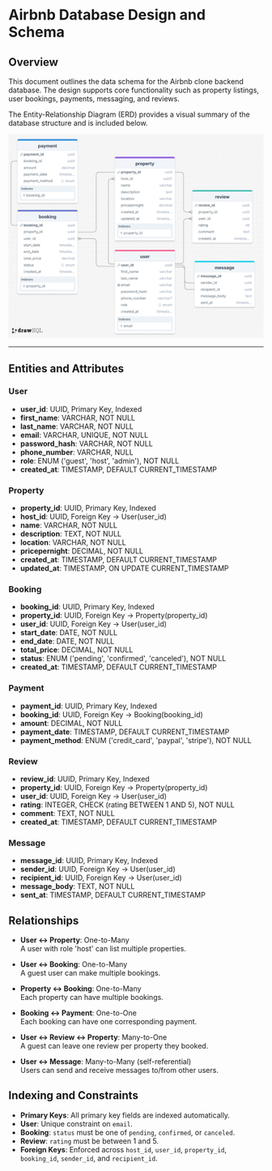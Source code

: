 # Airbnb Database Design and Schema

## Overview

This document outlines the data schema for the Airbnb clone backend database. The design supports core functionality such as property listings, user bookings, 
payments, messaging, and reviews.

The Entity-Relationship Diagram (ERD) provides a visual summary of the database structure and is included below.

![Airbnb Database ERD](./airbnb-db.png)

---

## Entities and Attributes

### User
- **user_id**: UUID, Primary Key, Indexed
- **first_name**: VARCHAR, NOT NULL
- **last_name**: VARCHAR, NOT NULL
- **email**: VARCHAR, UNIQUE, NOT NULL
- **password_hash**: VARCHAR, NOT NULL
- **phone_number**: VARCHAR, NULL
- **role**: ENUM ('guest', 'host', 'admin'), NOT NULL
- **created_at**: TIMESTAMP, DEFAULT CURRENT_TIMESTAMP

### Property
- **property_id**: UUID, Primary Key, Indexed
- **host_id**: UUID, Foreign Key → User(user_id)
- **name**: VARCHAR, NOT NULL
- **description**: TEXT, NOT NULL
- **location**: VARCHAR, NOT NULL
- **pricepernight**: DECIMAL, NOT NULL
- **created_at**: TIMESTAMP, DEFAULT CURRENT_TIMESTAMP
- **updated_at**: TIMESTAMP, ON UPDATE CURRENT_TIMESTAMP

### Booking
- **booking_id**: UUID, Primary Key, Indexed
- **property_id**: UUID, Foreign Key → Property(property_id)
- **user_id**: UUID, Foreign Key → User(user_id)
- **start_date**: DATE, NOT NULL
- **end_date**: DATE, NOT NULL
- **total_price**: DECIMAL, NOT NULL
- **status**: ENUM ('pending', 'confirmed', 'canceled'), NOT NULL
- **created_at**: TIMESTAMP, DEFAULT CURRENT_TIMESTAMP

### Payment
- **payment_id**: UUID, Primary Key, Indexed
- **booking_id**: UUID, Foreign Key → Booking(booking_id)
- **amount**: DECIMAL, NOT NULL
- **payment_date**: TIMESTAMP, DEFAULT CURRENT_TIMESTAMP
- **payment_method**: ENUM ('credit_card', 'paypal', 'stripe'), NOT NULL

### Review
- **review_id**: UUID, Primary Key, Indexed
- **property_id**: UUID, Foreign Key → Property(property_id)
- **user_id**: UUID, Foreign Key → User(user_id)
- **rating**: INTEGER, CHECK (rating BETWEEN 1 AND 5), NOT NULL
- **comment**: TEXT, NOT NULL
- **created_at**: TIMESTAMP, DEFAULT CURRENT_TIMESTAMP

### Message
- **message_id**: UUID, Primary Key, Indexed
- **sender_id**: UUID, Foreign Key → User(user_id)
- **recipient_id**: UUID, Foreign Key → User(user_id)
- **message_body**: TEXT, NOT NULL
- **sent_at**: TIMESTAMP, DEFAULT CURRENT_TIMESTAMP


## Relationships

- **User ↔ Property**: One-to-Many  
  A user with role 'host' can list multiple properties.

- **User ↔ Booking**: One-to-Many  
  A guest user can make multiple bookings.

- **Property ↔ Booking**: One-to-Many  
  Each property can have multiple bookings.

- **Booking ↔ Payment**: One-to-One  
  Each booking can have one corresponding payment.

- **User ↔ Review ↔ Property**: Many-to-One  
  A guest can leave one review per property they booked.

- **User ↔ Message**: Many-to-Many (self-referential)  
  Users can send and receive messages to/from other users.


## Indexing and Constraints

- **Primary Keys**: All primary key fields are indexed automatically.
- **User**: Unique constraint on `email`.
- **Booking**: `status` must be one of `pending`, `confirmed`, or `canceled`.
- **Review**: `rating` must be between 1 and 5.
- **Foreign Keys**: Enforced across `host_id`, `user_id`, `property_id`, `booking_id`, `sender_id`, and `recipient_id`.

